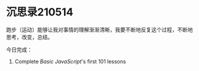 # 沉思录210514

跑步（运动）能够让我对事情的理解渐渐清晰，我要不断地反复这个过程，不断地思考，改变，总结。

今日完成：

1. Complete _Basic JavaScript_'s first 101 lessons
